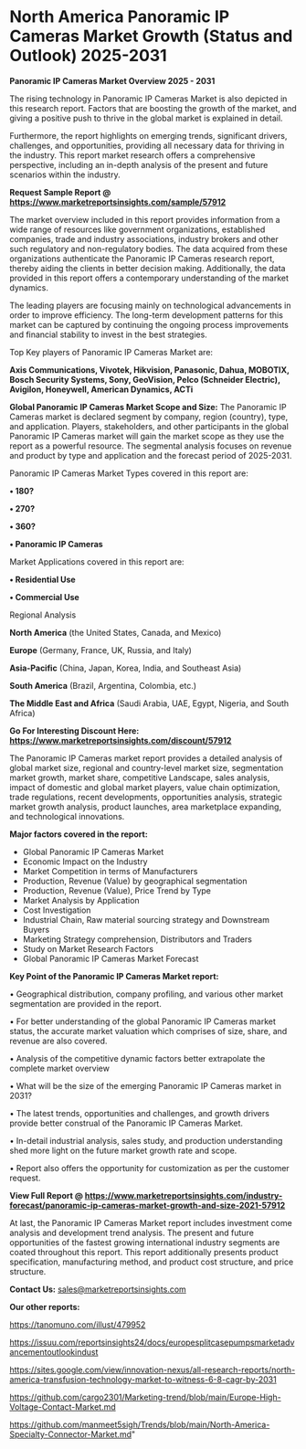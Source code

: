 # North America Panoramic IP Cameras Market Growth (Status and Outlook) 2025-2031

<Strong> Panoramic IP Cameras Market Overview 2025 - 2031</strong>

The rising technology in Panoramic IP Cameras Market is also depicted in this research report. Factors that are boosting the growth of the market, and giving a positive push to thrive in the global market is explained in detail.

Furthermore, the report highlights on emerging trends, significant drivers, challenges, and opportunities, providing all necessary data for thriving in the industry. This report market research offers a comprehensive perspective, including an in-depth analysis of the present and future scenarios within the industry.

<strong>Request Sample Report @ <a href=https://www.marketreportsinsights.com/sample/57912>https://www.marketreportsinsights.com/sample/57912</a></strong>

The market overview included in this report provides information from a wide range of resources like government organizations, established companies, trade and industry associations, industry brokers and other such regulatory and non-regulatory bodies. The data acquired from these organizations authenticate the Panoramic IP Cameras research report, thereby aiding the clients in better decision making. Additionally, the data provided in this report offers a contemporary understanding of the market dynamics.

The leading players are focusing mainly on technological advancements in order to improve efficiency. The long-term development patterns for this market can be captured by continuing the ongoing process improvements and financial stability to invest in the best strategies.

Top Key players of Panoramic IP Cameras Market are:

<strong>Axis Communications, Vivotek, Hikvision, Panasonic, Dahua, MOBOTIX, Bosch Security Systems, Sony, GeoVision, Pelco (Schneider Electric), Avigilon, Honeywell, American Dynamics, ACTi</strong>

<strong><b>Global Panoramic IP Cameras Market Scope and Size:</b></strong>
The Panoramic IP Cameras market is declared segment by company, region (country), type, and application. Players, stakeholders, and other participants in the global Panoramic IP Cameras market will gain the market scope as they use the report as a powerful resource. The segmental analysis focuses on revenue and product by type and application and the forecast period of 2025-2031.

Panoramic IP Cameras Market Types covered in this report are:

<strong>• 180?

• 270?

• 360?

• Panoramic IP Cameras</strong>

Market Applications covered in this report are:

<strong>• Residential Use

• Commercial Use</strong> 

Regional Analysis

<strong>North America</strong> (the United States, Canada, and Mexico)

<strong>Europe</strong> (Germany, France, UK, Russia, and Italy)

<strong>Asia-Pacific</strong> (China, Japan, Korea, India, and Southeast Asia)

<strong>South America</strong> (Brazil, Argentina, Colombia, etc.)

<strong>The Middle East and Africa</strong> (Saudi Arabia, UAE, Egypt, Nigeria, and South Africa)

<strong>Go For Interesting Discount Here: <a href=https://www.marketreportsinsights.com/discount/57912>https://www.marketreportsinsights.com/discount/57912</a></strong>

The Panoramic IP Cameras market report provides a detailed analysis of global market size, regional and country-level market size, segmentation market growth, market share, competitive Landscape, sales analysis, impact of domestic and global market players, value chain optimization, trade regulations, recent developments, opportunities analysis, strategic market growth analysis, product launches, area marketplace expanding, and technological innovations.

<strong><b>Major factors covered in the report:</b></strong>
<ul>
  <li>Global Panoramic IP Cameras Market </li>
  <li>Economic Impact on the Industry</li>
  <li>Market Competition in terms of Manufacturers</li>
  <li>Production, Revenue (Value) by geographical segmentation</li>
  <li>Production, Revenue (Value), Price Trend by Type</li>
  <li>Market Analysis by Application</li>
  <li>Cost Investigation</li>
  <li>Industrial Chain, Raw material sourcing strategy and Downstream Buyers</li>
  <li>Marketing Strategy comprehension, Distributors and Traders</li>
  <li>Study on Market Research Factors</li>
  <li>Global Panoramic IP Cameras Market Forecast</li>
</ul>

<strong><b>Key Point of the Panoramic IP Cameras Market report:</b></strong>

• Geographical distribution, company profiling, and various other market segmentation are provided in the report.

• For better understanding of the global Panoramic IP Cameras market status, the accurate market valuation which comprises of size, share, and revenue are also covered.

• Analysis of the competitive dynamic factors better extrapolate the complete market overview

• What will be the size of the emerging Panoramic IP Cameras market in 2031?

• The latest trends, opportunities and challenges, and growth drivers provide better construal of the Panoramic IP Cameras Market.

• In-detail industrial analysis, sales study, and production understanding shed more light on the future market growth rate and scope.

• Report also offers the opportunity for customization as per the customer request.

<strong><b>View Full Report @ <a href=https://www.marketreportsinsights.com/industry-forecast/panoramic-ip-cameras-market-growth-and-size-2021-57912>https://www.marketreportsinsights.com/industry-forecast/panoramic-ip-cameras-market-growth-and-size-2021-57912</a></b></strong>


At last, the Panoramic IP Cameras Market report includes investment come analysis and development trend analysis. The present and future opportunities of the fastest growing international industry segments are coated throughout this report. This report additionally presents product specification, manufacturing method, and product cost structure, and price structure.

<strong>Contact Us:</strong>
sales@marketreportsinsights.com

<strong>Our other reports:</strong>

<a href=https://tanomuno.com/illust/479952>https://tanomuno.com/illust/479952</a>

<a href=https://issuu.com/reportsinsights24/docs/europesplitcasepumpsmarketadvancementoutlookindust>https://issuu.com/reportsinsights24/docs/europesplitcasepumpsmarketadvancementoutlookindust</a>

<a href=https://sites.google.com/view/innovation-nexus/all-research-reports/north-america-transfusion-technology-market-to-witness-6-8-cagr-by-2031>https://sites.google.com/view/innovation-nexus/all-research-reports/north-america-transfusion-technology-market-to-witness-6-8-cagr-by-2031</a>

<a href=https://github.com/cargo2301/Marketing-trend/blob/main/Europe-High-Voltage-Contact-Market.md>https://github.com/cargo2301/Marketing-trend/blob/main/Europe-High-Voltage-Contact-Market.md</a>

<a href=https://github.com/manmeet5sigh/Trends/blob/main/North-America-Specialty-Connector-Market.md>https://github.com/manmeet5sigh/Trends/blob/main/North-America-Specialty-Connector-Market.md</a>"
